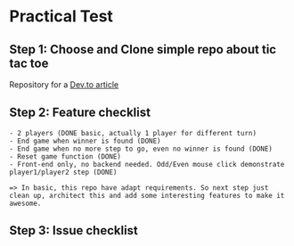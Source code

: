 # Practical Test

## Step 1: Choose and Clone simple repo about tic tac toe

Repository for a [Dev.to article](https://dev.to/bornasepic/pure-and-simple-tic-tac-toe-with-javascript-4pgn)

## Step 2: Feature checklist

    - 2 players (DONE basic, actually 1 player for different turn)
    - End game when winner is found (DONE)
    - End game when no more step to go, even no winner is found (DONE)
    - Reset game function (DONE)
    - Front-end only, no backend needed. Odd/Even mouse click demonstrate player1/player2 step (DONE)

    => In basic, this repo have adapt requirements. So next step just clean up, architect this and add some interesting features to make it awesome.

## Step 3: Issue checklist
